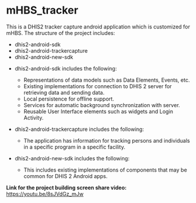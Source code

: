 # mHBS_tracker

This is a DHIS2 tracker capture android application which is customized for mHBS. The structure of the project includes:
* dhis2-android-sdk
* dhis2-android-trackercapture
* dhis2-android-new-sdk


-	dhis2-android-sdk includes the following:
    * Representations of data models such as Data Elements, Events, etc.
    * Existing implementations for connection to DHIS 2 server for retrieving data and sending data.
    * Local persistence for offline support.
    * Services for automatic background synchronization with server.
    * Reusable User Interface elements such as widgets and Login Activity.

-	dhis2-android-trackercapture includes the following:
    * The application has information for tracking persons and individuals in a specific program in a specific facility. 

-	dhis2-android-new-sdk includes the following:
    * This includes existing implementations of components that may be common for DHIS 2 Android apps.


**Link for the project building screen share video:**  https://youtu.be/8sJVdGz_mJw
